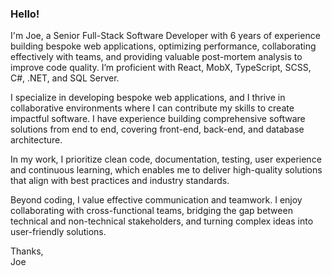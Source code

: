 ### Hello!

I'm Joe, a Senior Full-Stack Software Developer with 6 years of experience building bespoke web applications, optimizing performance, collaborating effectively with teams, and providing valuable post-mortem analysis to improve code quality. I’m proficient with React, MobX, TypeScript, SCSS, C#, .NET, and SQL Server.

I specialize in developing bespoke web applications, and I thrive in collaborative environments where I can contribute my skills to create impactful software. I have experience building comprehensive software solutions from end to end, covering front-end, back-end, and database architecture.

In my work, I prioritize clean code, documentation, testing, user experience and continuous learning, which enables me to deliver high-quality solutions that align with best practices and industry standards.

Beyond coding, I value effective communication and teamwork. I enjoy collaborating with cross-functional teams, bridging the gap between technical and non-technical stakeholders, and turning complex ideas into user-friendly solutions.

Thanks,\
Joe
